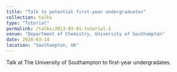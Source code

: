 ```yaml
---
title: "Talk to potential first-year undergraduates"
collection: talks
type: "Tutorial"
permalink: /talks/2013-03-01-tutorial-1
venue: "Department of Chemistry, University of Southampton"
date: 2020-03-14
location: "Southampton, UK"
---
```


Talk at The University of Southampton to first-year undergradates. 
